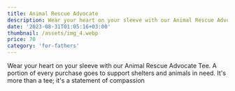 ```yaml
---
title: Animal Rescue Advocate
description: Wear your heart on your sleeve with our Animal Rescue Advocate Tee.
date: '2023-08-31T01:05:16+03:00'
thumbnail: /assets/img_4.webp
price: 70
category: 'for-fathers'
---
```

Wear your heart on your sleeve with our Animal Rescue Advocate Tee. A portion of every purchase goes to support shelters and animals in need. It's more than a tee; it's a statement of compassion
